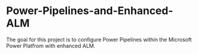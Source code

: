 # Power-Pipelines-and-Enhanced-ALM

The goal for this project is to configure Power Pipelines within the Microsoft Power Platfrom with enhanced ALM.
